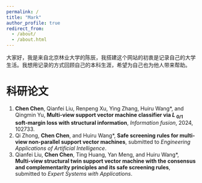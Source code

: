 ```yaml
---
permalink: /
title: "Mark"
author_profile: true
redirect_from: 
  - /about/
  - /about.html
---
```


大家好，我是来自北京林业大学的陈辰，我搭建这个网站的初衷是记录自己的大学生活。我想用记录的方式回顾自己的本科生涯，希望为自己也为他人带来帮助。

# 科研论文
1. **Chen Chen**, Qianfei Liu, Renpeng Xu, Ying Zhang, Huiru Wang*, and Qingmin Yu, **Multi-view support vector machine classifier via *L* <sub>0/1</sub> soft-margin loss with structural information**, *Information fusion*, 2024, 102733.
2. Qi Zhong, **Chen Chen**, and Huiru Wang*, **Safe screening rules for multi-view non-parallel support vector machines**, submitted to *Engineering Applications of Artificial Intelligence*.
3. Qianfei Liu, **Chen Chen**, Ting Huang, Yan Meng, and Huiru Wang*, **Multi-view structural twin support vector machine with the consensus and complementarity principles and its safe screening rules**, submitted to *Expert Systems with Applications*.





